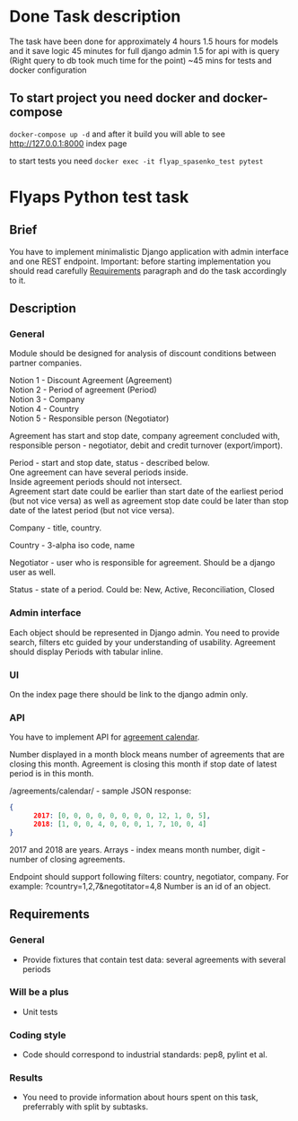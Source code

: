 # Done Task description
The task have been  done for approximately 4 hours
1.5 hours for models and it save logic
45 minutes for full django admin
1.5 for api with is query (Right query to db took much time for the point)
~45 mins for tests and docker configuration

## To start project you need docker and docker-compose
`docker-compose up -d`
and after it build you will able to see http://127.0.0.1:8000 index page   
  
to start tests you need 
`docker exec -it flyap_spasenko_test pytest`

# Flyaps Python test task

## Brief
You have to implement minimalistic Django application with admin interface and one REST endpoint.
Important: before starting implementation you should read carefully [Requirements](#requirements) paragraph and do the task accordingly to it. 

## Description

### General

Module should be designed for analysis of discount conditions between partner companies.

Notion 1 - Discount Agreement (Agreement)  
Notion 2 - Period of agreement (Period)  
Notion 3 - Company  
Notion 4 - Country  
Notion 5 - Responsible person (Negotiator)

Agreement has start and stop date, company agreement concluded with, responsible person - negotiator, debit and credit turnover (export/import).

Period - start and stop date, status - described below.  
One agreement can have several periods inside.  
Inside agreement periods should not intersect.  
Agreement start date could be earlier than start date of the earliest period (but not vice versa) as well as agreement stop date could be later than stop date of the latest period (but not vice versa).  

Company - title, country.  

Country - 3-alpha iso code, name  

Negotiator - user who is responsible for agreement. Should be a django user as well.  

Status - state of a period. Could be: New, Active, Reconciliation, Closed  

### Admin interface 

Each object should be represented in Django admin.
You need to provide search, filters etc guided by your understanding of usability.
Agreement should display Periods with tabular inline.


### UI

On the index page there should be link to the django admin only.


### API

You have to implement API for [agreement calendar](https://drive.google.com/file/d/11f_AthRwxbIM-SOxsGpd3yR0jihexla7/view?usp=sharing).

Number displayed in a month block means number of agreements that are closing this month.
Agreement is closing this month if stop date of latest period is in this month.

/agreements/calendar/ - sample JSON response:
```json
{
      2017: [0, 0, 0, 0, 0, 0, 0, 0, 12, 1, 0, 5],
      2018: [1, 0, 0, 4, 0, 0, 0, 1, 7, 10, 0, 4]
}
```
2017 and 2018 are years.
Arrays - index means month number, digit - number of closing agreements.

Endpoint should support following filters: country, negotiator, company.
For example: ?country=1,2,7&negotitator=4,8
Number is an id of an object.

## Requirements

### General
- Provide fixtures that contain test data: several agreements with several periods

### Will be a plus
- Unit tests

### Coding style
- Code should correspond to industrial standards: pep8, pylint et al.

### Results
- You need to provide information about hours spent on this task, preferrably with split by subtasks.


